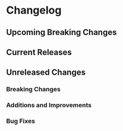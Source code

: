 # Changelog

## Upcoming Breaking Changes

## Current Releases

## Unreleased Changes

### Breaking Changes

### Additions and Improvements

### Bug Fixes